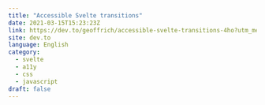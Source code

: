 ```yaml
---
title: "Accessible Svelte transitions"
date: 2021-03-15T15:23:23Z
link: https://dev.to/geoffrich/accessible-svelte-transitions-4ho?utm_medium=RSS&utm_source=news.12bit.vn
site: dev.to
language: English
category:
  - svelte
  - a11y
  - css
  - javascript
draft: false
---
```

